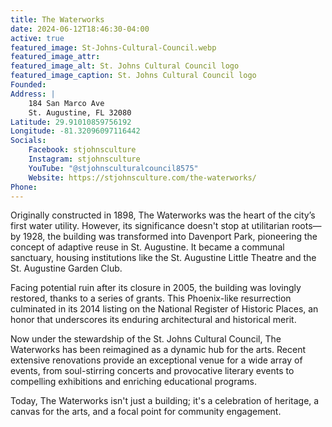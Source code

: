 ```yaml
---
title: The Waterworks
date: 2024-06-12T18:46:30-04:00
active: true
featured_image: St-Johns-Cultural-Council.webp
featured_image_attr: 
featured_image_alt: St. Johns Cultural Council logo
featured_image_caption: St. Johns Cultural Council logo
Founded: 
Address: |
    184 San Marco Ave
    St. Augustine, FL 32080
Latitude: 29.91010859756192
Longitude: -81.32096097116442
Socials:
    Facebook: stjohnsculture
    Instagram: stjohnsculture
    YouTube: "@stjohnsculturalcouncil8575"
    Website: https://stjohnsculture.com/the-waterworks/
Phone: 
---
```

Originally constructed in 1898, The Waterworks was the heart of the city’s first water utility. However, its significance doesn't stop at utilitarian roots—by 1928, the building was transformed into Davenport Park, pioneering the concept of adaptive reuse in St. Augustine. It became a communal sanctuary, housing institutions like the St. Augustine Little Theatre and the St. Augustine Garden Club.

Facing potential ruin after its closure in 2005, the building was lovingly restored, thanks to a series of grants. This Phoenix-like resurrection culminated in its 2014 listing on the National Register of Historic Places, an honor that underscores its enduring architectural and historical merit.

Now under the stewardship of the St. Johns Cultural Council, The Waterworks has been reimagined as a dynamic hub for the arts. Recent extensive renovations provide an exceptional venue for a wide array of events, from soul-stirring concerts and provocative literary events to compelling exhibitions and enriching educational programs.

Today, The Waterworks isn't just a building; it's a celebration of heritage, a canvas for the arts, and a focal point for community engagement. 